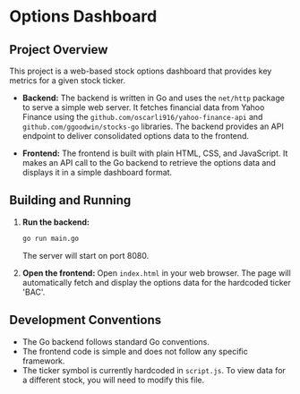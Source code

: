 # Options Dashboard

## Project Overview

This project is a web-based stock options dashboard that provides key metrics for a given stock ticker.

*   **Backend:** The backend is written in Go and uses the `net/http` package to serve a simple web server. It fetches financial data from Yahoo Finance using the `github.com/oscarli916/yahoo-finance-api` and `github.com/ggoodwin/stocks-go` libraries. The backend provides an API endpoint to deliver consolidated options data to the frontend.

*   **Frontend:** The frontend is built with plain HTML, CSS, and JavaScript. It makes an API call to the Go backend to retrieve the options data and displays it in a simple dashboard format.

## Building and Running

1.  **Run the backend:**
    ```bash
    go run main.go
    ```
    The server will start on port 8080.

2.  **Open the frontend:**
    Open `index.html` in your web browser. The page will automatically fetch and display the options data for the hardcoded ticker 'BAC'.

## Development Conventions

*   The Go backend follows standard Go conventions.
*   The frontend code is simple and does not follow any specific framework.
*   The ticker symbol is currently hardcoded in `script.js`. To view data for a different stock, you will need to modify this file.
